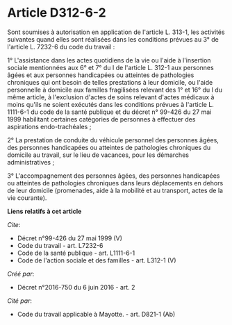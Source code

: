 # Article D312-6-2

Sont soumises à autorisation en application de l'article L. 313-1, les activités suivantes quand elles sont réalisées dans
les conditions prévues au 3° de l'article L. 7232-6 du code du travail : 

1° L'assistance dans les actes quotidiens de la vie ou l'aide à l'insertion sociale mentionnées aux 6° et 7° du I de
l'article L. 312-1 aux personnes âgées et aux personnes handicapées ou atteintes de pathologies chroniques qui ont besoin de
telles prestations à leur domicile, ou l'aide personnelle à domicile aux familles fragilisées relevant des 1° et 16° du I du
même article, à l'exclusion d'actes de soins relevant d'actes médicaux à moins qu'ils ne soient exécutés dans les conditions
prévues à l'article L. 1111-6-1 du code de la santé publique et du décret n° 99-426 du 27 mai 1999 habilitant certaines
catégories de personnes à effectuer des aspirations endo-trachéales ; 

2° La prestation de conduite du véhicule personnel des personnes âgées, des personnes handicapées ou atteintes de pathologies
chroniques du domicile au travail, sur le lieu de vacances, pour les démarches administratives ; 

3° L'accompagnement des personnes âgées, des personnes handicapées ou atteintes de pathologies chroniques dans leurs
déplacements en dehors de leur domicile (promenades, aide à la mobilité et au transport, actes de la vie courante).

**Liens relatifs à cet article**

_Cite_:

  - Décret n°99-426 du 27 mai 1999 (V)
  - Code du travail - art. L7232-6
  - Code de la santé publique - art. L1111-6-1
  - Code de l'action sociale et des familles - art. L312-1 (V)

_Créé par_:

  - Décret n°2016-750 du 6 juin 2016 - art. 2

_Cité par_:

  - Code du travail applicable à Mayotte. - art. D821-1 (Ab)
